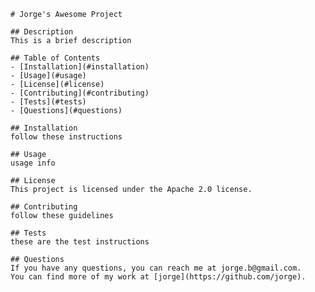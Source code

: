 
    # Jorge's Awesome Project
  
    ## Description
    This is a brief description
  
    ## Table of Contents
    - [Installation](#installation)
    - [Usage](#usage)
    - [License](#license)
    - [Contributing](#contributing)
    - [Tests](#tests)
    - [Questions](#questions)
  
    ## Installation
    follow these instructions
  
    ## Usage
    usage info
  
    ## License
    This project is licensed under the Apache 2.0 license.
  
    ## Contributing
    follow these guidelines
  
    ## Tests
    these are the test instructions
  
    ## Questions
    If you have any questions, you can reach me at jorge.b@gmail.com.
    You can find more of my work at [jorge](https://github.com/jorge).
    